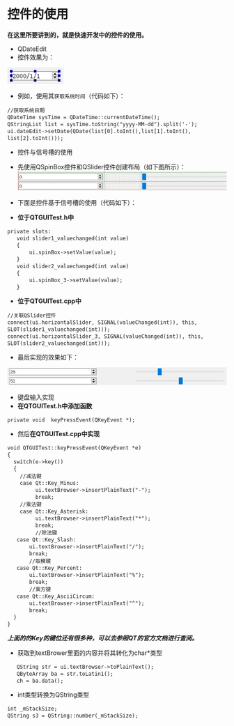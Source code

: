 # 控件的使用
**在这里所要讲到的，就是快速开发中的控件的使用。**

+ QDateEdit
 + 控件效果为：

 ![](./image/dateEdit.png)

 + 例如，使用其`获取系统时间`（代码如下）：

 ```
 //获取系统日期
 QDateTime sysTime = QDateTime::currentDateTime();
 QStringList list = sysTime.toString("yyyy-MM-dd").split('-');
 ui.dateEdit->setDate(QDate(list[0].toInt(),list[1].toInt(), list[2].toInt()));
 ```

+ 控件与信号槽的使用
 + 先使用QSpinBox控件和QSlider控件创建布局（如下图所示）：
 ![](./image/SpinBox.png)
 + 下面是控件基于信号槽的使用（代码如下）：

 + **位于QTGUITest.h中**

 ```
 private slots:
	void slider1_valuechanged(int value)
	{
		ui.spinBox->setValue(value);
	}
	void slider2_valuechanged(int value)
	{
		ui.spinBox_3->setValue(value);
	}
 ```

 + **位于QTGUITest.cpp中**

 ```
 //关联QSlider控件
 connect(ui.horizontalSlider, SIGNAL(valueChanged(int)), this, SLOT(slider1_valuechanged(int)));
 connect(ui.horizontalSlider_3, SIGNAL(valueChanged(int)), this, SLOT(slider2_valuechanged(int)));
 ```

 + 最后实现的效果如下：

 ![](./image/QSpinBoxFinish.png)

 + 键盘输入实现
 + **在QTGUITest.h中添加函数**

 ```
 private void  keyPressEvent(QKeyEvent *);
 ```

 + 然后**在QTGUITest.cpp中实现**

 ```
 void QTGUITest::keyPressEvent(QKeyEvent *e)
 {
   switch(e->key())
   {
     //减法键
     case Qt::Key_Minus:
          ui.textBrowser->insertPlainText("-");
          break;
     //乘法键
     case Qt::Key_Asterisk:
          ui.textBrowser->insertPlainText("*");
          break;
          //除法键
  	case Qt::Key_Slash:
  		ui.textBrowser->insertPlainText("/");
  		break;
  		//取模键
  	case Qt::Key_Percent:
  		ui.textBrowser->insertPlainText("%");
  		break;
  		//乘方键
  	case Qt::Key_AsciiCircum:
  		ui.textBrowser->insertPlainText("^");
  		break;
   }
 }
 ```

 ***上面的的Key的键位还有很多种，可以去参照QT的官方文档进行查阅。***

 + 获取到textBrower里面的内容并将其转化为char*类型

 ```
	QString str = ui.textBrowser->toPlainText();
	QByteArray ba = str.toLatin1();
	ch = ba.data();
 ```

 + int类型转换为QString类型

 ```
 int _mStackSize;
 QString s3 = QString::number(_mStackSize);
 ```
